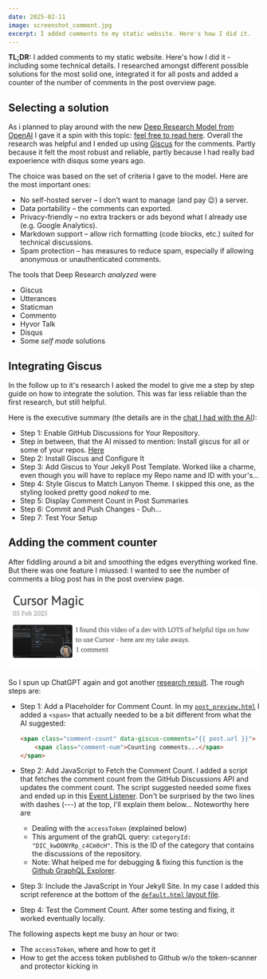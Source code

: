```yaml
---
date: 2025-02-11
image: screenshot_comment.jpg
excerpt: I added comments to my static website. Here's how I did it.
---
```


**TL;DR:** I added comments to my static website. Here's how I did it - including some technical details. I researched amongst different possible solutions for the most solid one, integrated it for all posts and added a counter of the number of comments in the post overview page.

## Selecting a solution

As i planned to play around with the new [Deep Research Model from OpenAI](https://openai.com/index/introducing-deep-research/) I gave it a spin with this topic: [feel free to read here](https://chatgpt.com/share/67a8aea4-9bc8-8009-917b-8855ebdd4776). Overall the research was helpful and I ended up using [Giscus](https://giscus.app/) for the comments. Partly because it felt the most robust and reliable, partly because I had really bad expoerience with disqus some years ago.

The choice was based on the set of criteria I gave to the model. Here are the most important ones:

- No self-hosted server – I don't want to manage (and pay 😉) a server.
- Data portability – the comments can exported.
- Privacy-friendly – no extra trackers or ads beyond what I already use (e.g. Google Analytics).
- Markdown support – allow rich formatting (code blocks, etc.) suited for technical discussions.
- Spam protection – has measures to reduce spam, especially if allowing anonymous or unauthenticated comments.

The tools that Deep Research _analyzed_ were 

* Giscus
* Utterances
* Staticman
* Commento
* Hyvor Talk
* Disqus
* Some _self made_ solutions

## Integrating Giscus

In the follow up to it's research I asked the model to give me a step by step guide on how to integrate the solution. This was far less reliable than the first research, but still helpful. 

Here is the executive summary (the details are in the [chat I had with the AI](https://chatgpt.com/share/67a8aea4-9bc8-8009-917b-8855ebdd4776)):

- Step 1: Enable GitHub Discussions for Your Repository. 
- Step in between, that the AI missed to mention: Install giscus for all or some of your repos. [Here](https://github.com/apps/giscus/installations/select_target)
- Step 2: Install Giscus and Configure It
- Step 3: Add Giscus to Your Jekyll Post Template. Worked like a charme, even though you will have to replace my Repo name and ID with your's...
- Step 4: Style Giscus to Match Lanyon Theme. I skipped this one, as the styling looked pretty good _naked_ to me.
- Step 5: Display Comment Count in Post Summaries
- Step 6: Commit and Push Changes - Duh...
- Step 7: Test Your Setup

## Adding the comment counter

After fiddling around a bit and smoothing the edges everything worked fine. But there was one feature I miussed: I wanted to see the number of comments a blog post has in the post overview page.

![Comment counter](screenshot_comment_counter.jpg)

So I spun up ChatGPT again and got another [research result](https://chatgpt.com/share/67ab5f69-4ddc-8009-8471-a35e00cb6a43). The rough steps are:

* Step 1: Add a Placeholder for Comment Count. In my [`post_preview.html`](https://github.com/tillg/grtnr.com_2024/blob/main/_includes/post_preview.html) I added a `<span>` that actually needed to be a bit different from what the AI suggested:

    ```html
    <span class="comment-count" data-giscus-comments="{{ post.url }}">
        <span class="comment-num">Counting comments...</span>
    </span>
    ```

* Step 2: Add JavaScript to Fetch the Comment Count. I added a script that fetches the comment count from the GitHub Discussions API and updates the comment count. The script suggested needed some fixes and ended up in this [Event Listener](https://github.com/tillg/grtnr.com_2024/blob/main/assets/js/giscus-comments.js). Don't be surprised by the two lines with dashes (---) at the top, I'll explain them below... Noteworthy here are
  * Dealing with the `accessToken` (explained below)
  * This argument of the grahQL query: `categoryId: "DIC_kwDONYRp_c4Cm0cH"`. This is the ID of the category that contains the discussions of the repository. 
  * Note: What helped me for debugging & fixing this function is the [Github GraphQL Explorer](https://docs.github.com/en/graphql/overview/explorer).
* Step 3: Include the JavaScript in Your Jekyll Site. In my case I added this script reference at the bottom of the [`default.html` layout file](https://github.com/tillg/grtnr.com_2024/blob/main/_layouts/default.html).
* Step 4: Test the Comment Count. After some testing and fixing, it worked eventually locally.

The following aspects kept me busy an hour or two:

* The `accessToken`, where and how to get it
* How to get the access token published to Github w/o the token-scanner and protector kicking in





